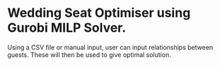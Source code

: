 # Wedding Seat Optimiser using Gurobi MILP Solver.
Using a CSV file or manual input, user can input relationships between guests. These will then be used to give optimal solution.

